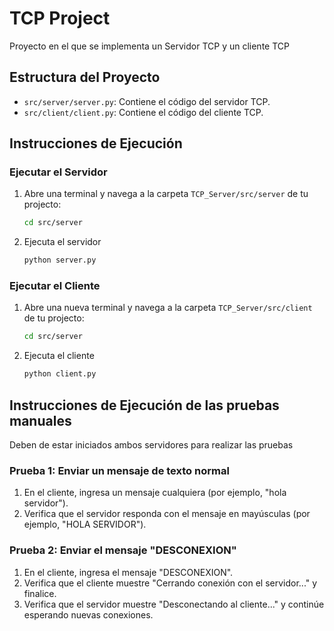 # TCP Project
Proyecto en el que se implementa un Servidor TCP y un cliente TCP

## Estructura del Proyecto
- `src/server/server.py`: Contiene el código del servidor TCP.
- `src/client/client.py`: Contiene el código del cliente TCP.

## Instrucciones de Ejecución

### Ejecutar el Servidor
1. Abre una terminal y navega a la carpeta `TCP_Server/src/server` de tu projecto:
    ```bash
   cd src/server
   
2. Ejecuta el servidor
    ```bash
    python server.py
    
### Ejecutar el Cliente
1. Abre una nueva terminal y navega a la carpeta `TCP_Server/src/client` de tu projecto:
    ```bash
   cd src/server
   
2. Ejecuta el cliente
    ```bash
    python client.py
    
## Instrucciones de Ejecución de las pruebas manuales
Deben de estar iniciados ambos servidores para realizar las pruebas

### Prueba 1: Enviar un mensaje de texto normal
1. En el cliente, ingresa un mensaje cualquiera (por ejemplo, "hola servidor").
2. Verifica que el servidor responda con el mensaje en mayúsculas (por ejemplo, "HOLA SERVIDOR").

### Prueba 2: Enviar el mensaje "DESCONEXION"
1. En el cliente, ingresa el mensaje "DESCONEXION".
2. Verifica que el cliente muestre "Cerrando conexión con el servidor..." y finalice.
3. Verifica que el servidor muestre "Desconectando al cliente..." y continúe esperando nuevas conexiones.

